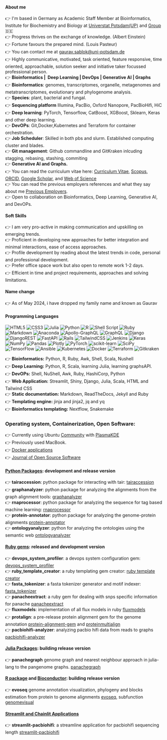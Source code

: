 #### About me

:point_right: I'm based in Germany as Academic Staff Member at Bioinformatics, Institute for Biochemistry and Biology at [Universtat Potsdam(UP)](https://www.uni-potsdam.de/de/) and [Group](https://www.uni-potsdam.de/en/ibb-bioinformatik/members/gaurav-sablok) :de: \
:point_right:  Progress thrives on the exchange of knowledge. (Albert Einstein) \
:point_right:  Fortune favours the prepared mind. (Louis Pasteur) \
:point_right:  You can contact me at [gaurav.sablok@uni-potsdam.de](mailto:gaurav.sablok@uni-potsdam.de)  \
:point_right: Highly communicative, motivated, task oriented, feature responsive, time oriented, approachable, solution seeker and initiative taker focussed professional person. \
:point_right: **Bioinformatics |  Deep Learning | DevOps | Generative AI | Graphs** \
:point_right: **Bioinformatics**: genomes, transcriptomes, organelle, metagenomes and metatranscriptomes, evolutionary and phylogenome analysis. \
:point_right: **Species**: plant, bacterial and fungal. \
:point_right: **Sequencing platform** Illumina, PacBio, Oxford Nanopore, PacBioHifi, HiC \
:point_right: **Deep learning**: PyTorch, Tensorflow, CatBoost, XGBoost, Sklearn, Keras and other deep learning. \
:point_right: **DevOPs**: Git,Docker,Kubernetes and Terraform for container orchestration. \
:point_right: **Job Scheduler**: Skilled in both pbs and slurm. Established computing cluster and blades. \
:point_right: **Git management**: Github commandline and GitKraken inlcuding stagging, rebasing, stashing, commiting \
:point_right: **Generative AI and Graphs.** \
:point_right: You can read the curriculum vitae here: [Curriculum Vitae](https://drive.google.com/file/d/1xhPEQmup5iXFC3Bpv8y5jnn9Dm5Itv5F/view?usp=sharing), [Scopus](https://www.scopus.com/authid/detail.uri?authorId=36633064300), [ORCID](https://orcid.org/0000-0002-4157-9405), [Google Scholar](https://scholar.google.com/citations?hl=de&user=XaA2hbUAAAAJ&view_op=list_works&sortby=pubdate), and [Web of Science](https://www.webofscience.com/wos/author/record/C-5940-2014)  \
:point_right: You can read the previous employers references and what they say about me [Previous Employers](https://drive.google.com/file/d/1nRod167faP1GhjIUS1UCpd7iMBTAIUDf/view?usp=sharing). \
:point_right: Open to collaboration on Bioinformatics, Deep Learning, Generative AI, and DevOPs.
#### Soft Skills
:point_right: I am very pro-active in making communication and upskilling on emerging trends. \
:point_right: Proficient in developing new approaches for better integration and minimal interactions, ease of access approaches. \
:point_right: Profile development by reading about the latest trends in code, personal and professional development. \
:point_right: Prefer office space work but also open to remote work 1-2 days. \
:point_right: Efficient in time and project requirements, approaches and solving limitations.

#### Name change 
:point_right: As of May 2024, i have dropped my family name and known as Gaurav

#### Programming Languages
![HTML5](https://img.shields.io/badge/html5-%23E34F26.svg?style=plastic&logo=html5&logoColor=white) ![CSS3](https://img.shields.io/badge/css3-%231572B6.svg?style=plastic&logo=css3&logoColor=white) 	![Julia](https://img.shields.io/badge/-Julia-9558B2?style=plastic&logo=julia&logoColor=white) ![Python](https://img.shields.io/badge/python-3670A0?style=plastic&logo=python&logoColor=ffdd54) ![R](https://img.shields.io/badge/r-%23276DC3.svg?style=plastic&logo=r&logoColor=white) ![Shell Script](https://img.shields.io/badge/shell_script-%23121011.svg?style=plastic&logo=gnu-bash&logoColor=white) ![Ruby](https://img.shields.io/badge/ruby-%23CC342D.svg?style=plastic&logo=ruby&logoColor=white) ![Markdown](https://img.shields.io/badge/markdown-%23000000.svg?style=plastic&logo=markdown&logoColor=white) ![Anaconda](https://img.shields.io/badge/Anaconda-%2344A833.svg?style=plastic&logo=anaconda&logoColor=white) ![Apollo-GraphQL](https://img.shields.io/badge/-ApolloGraphQL-311C87?style=plastic&logo=apollo-graphql) ![GraphQL](https://img.shields.io/badge/-GraphQL-E10098?style=plastic&logo=graphql&logoColor=white) ![Django](https://img.shields.io/badge/django-%23092E20.svg?style=plastic&logo=django&logoColor=white) ![DjangoREST](https://img.shields.io/badge/DJANGO-REST-ff1709?style=plastic&logo=django&logoColor=white&color=ff1709&labelColor=gray) ![FastAPI](https://img.shields.io/badge/FastAPI-005571?style=plastic&logo=fastapi) ![Rails](https://img.shields.io/badge/rails-%23CC0000.svg?style=plastic&logo=ruby-on-rails&logoColor=white) ![TailwindCSS](https://img.shields.io/badge/tailwindcss-%2338B2AC.svg?style=plastic&logo=tailwind-css&logoColor=white) ![Jenkins](https://img.shields.io/badge/jenkins-%232C5263.svg?style=plastic&logo=jenkins&logoColor=white) ![Keras](https://img.shields.io/badge/Keras-%23D00000.svg?style=plastic&logo=Keras&logoColor=white) ![NumPy](https://img.shields.io/badge/numpy-%23013243.svg?style=plastic&logo=numpy&logoColor=white) ![Pandas](https://img.shields.io/badge/pandas-%23150458.svg?style=plastic&logo=pandas&logoColor=white) ![Plotly](https://img.shields.io/badge/Plotly-%233F4F75.svg?style=plastic&logo=plotly&logoColor=white) ![PyTorch](https://img.shields.io/badge/PyTorch-%23EE4C2C.svg?style=plastic&logo=PyTorch&logoColor=white) ![scikit-learn](https://img.shields.io/badge/scikit--learn-%23F7931E.svg?style=plastic&logo=scikit-learn&logoColor=white) ![SciPy](https://img.shields.io/badge/SciPy-%230C55A5.svg?style=plastic&logo=scipy&logoColor=%white) ![TensorFlow](https://img.shields.io/badge/TensorFlow-%23FF6F00.svg?style=plastic&logo=TensorFlow&logoColor=white) ![Ansible](https://img.shields.io/badge/ansible-%231A1918.svg?style=plastic&logo=ansible&logoColor=white) ![Kubernetes](https://img.shields.io/badge/kubernetes-%23326ce5.svg?style=plastic&logo=kubernetes&logoColor=white) ![Docker](https://img.shields.io/badge/docker-%230db7ed.svg?style=plastic&logo=docker&logoColor=white) ![Terraform](https://img.shields.io/badge/terraform-%235835CC.svg?style=plastic&logo=terraform&logoColor=white) ![Gitkraken](https://img.shields.io/badge/GitKraken-179287?style=plastic&logo=GitKraken&logoColor=white)

:point_right: **Bioinformatics:**  Python, R, Ruby, Awk, Shell, Scala, Nushell \
:point_right: **Deep Learning:**  Python, R, Scala, learning Julia, learning graphsAPI. \
:point_right: **DevOPs:** Shell, NuShell, Awk, Ruby, HashiCorp, Python \
:point_right: **Web Application:** Streamlit, Shiny, Django, Julia, Scala, HTML and Tailwind CSS \
:point_right: **Static documentation:** Markdown, ReadTheDocs, Jekyll and Ruby  \
:point_right: **Templating engine:** jinja and jinja2, jq and yq \
:point_right: **Bioinformatics templating:** Nextflow, Snakemake  

### Operating system, Containerization, Open Software:
:point_right: Currently using Ubuntu [Community](https://linuxcommunity.io/u/sablokgaurav/summary) with [PlasmaKDE](https://kde.org/) \
:point_right: Previously used MacBook. \
:point_right: [Docker applications](https://hub.docker.com/u/sablokg) \
:point_right: [Journal of Open Source Software](https://joss.theoj.org/)

#### [Python Packages](https://pypi.org/user/sablokgaurav/): development and release version 
:point_right: **tairaccession**: python package for interacting with tair: [tairaccession](https://github.com/gauravearn/tairaccession) \
:point_right: **graphanalyzer**: python package for analyzing the alignments from the graph alignment tools: [graphanalyzer](https://github.com/gauravearn/graphanalyzer) \
:point_right: **rnaprocessor**: python package for analyzing the sequence for tag based machine learning: [rnaprocessor](https://github.com/gauravearn/rnaprocessor) \
:point_right: **protein-annotator**: python package for analyzing the genome-protein alignments [protein-annotator](https://github.com/gauravearn/protein-annotator) \
:point_right: **ontologyanalyzer**: python for analyzing the ontologies using the semantic web [ontologyanalyzer](https://github.com/gauravearn/ontologyanalyzer)
#### [Ruby gems](https://rubygems.org/profiles/gauravearn): released and development version
:point_right: **devops_system_profiler**: a devops system configuration gem: [devops_system_profiler](https://github.com/gauravearn/devops-system) \
:point_right: **ruby_template_creator**: a ruby templating gem creator: [ruby template creator](https://github.com/gauravearn/ruby_gem_creator) \
:point_right: **fasta_tokenizer**: a fasta tokenizer generator and motif indexer: [fasta_tokenizer](https://github.com/gauravearn/pacbiohifi-motif-scanner) \
:point_right: **panacheextract**: a ruby gem for dealing with snps specific information for panache [panacheextract](https://rubygems.org/gems/panacheextract) \
:point_right: **fluxmodels**: implementation of all flux models in ruby [fluxmodels](https://github.com/gauravearn/flux-models-ruby) \
:point_right: **protalign**: a pre-release protein alignment gem for the genome annotation [protein-alignment-gem](https://github.com/gauravearn/proteinalignment-annotation-gem) and [proteinmultialign](https://github.com/gauravearn/protein-multialign-gem) \
:point_right: **pacbiohifi-analyzer**: analyzing pacbio hifi data from reads to graphs [pacbiohifi-analyzer](https://github.com/gauravearn/pacbiohifi-analyzer)
#### [Julia Packages](https://juliahub.com/): building release version
:point_right: **panachegraph** genome graph and nearest neighbour approach in julia-lang to the pangenome graphs. [panachegraph](https://github.com/gauravearn/panachegraph)
#### [R package](https://cran.r-project.org/web/packages/) and [Bioconductor](https://bioconductor.org/): building release version
:point_right: **evoseq** genome annotation visualization, phylogeny and blocks estimation from protein to genome alignments [evoseq](https://github.com/gauravearn/evoseq-genome-informatics), subfunction [genomevisual](https://github.com/gauravearn/genome-annotation-visualizer) 
#### [Streamlit and Chainlit Applications](https://streamlit.io/)
:point_right: **streamlit-pacbiohifi**: a streamline application for pacbiohifi sequencing length [streamlit-pacbiohifi](https://pacbiohifi.streamlit.app/) 
